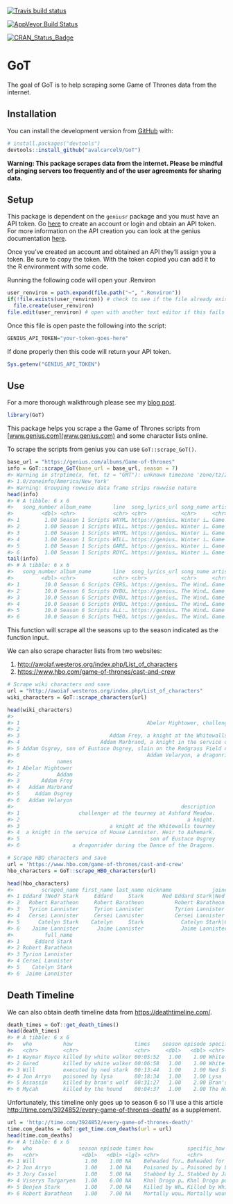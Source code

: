 
[![Travis build status](https://travis-ci.org/avalcarcel9/GoT.svg?branch=master)](https://travis-ci.org/avalcarcel9/GoT)

[![AppVeyor Build Status](https://ci.appveyor.com/api/projects/status/github/avalcarcel9/GoT?branch=master&svg=true)](https://ci.appveyor.com/project/avalcarcel9/GoT)

[![CRAN\_Status\_Badge](http://www.r-pkg.org/badges/version/GoT)](https://cran.r-project.org/package=GoT)

<!-- README.md is generated from README.Rmd. Please edit that file -->
GoT
===

The goal of GoT is to help scraping some Game of Thrones data from the internet.

Installation
------------

You can install the development version from [GitHub](https://github.com/avalcarcel9/GoT) with:

``` r
# install.packages("devtools")
devtools::install_github("avalcarcel9/GoT")
```

**Warning: This package scrapes data from the internet. Please be mindful of pinging servers too frequently and of the user agreements for sharing data.**

Setup
-----

This package is dependent on the `geniusr` package and you must have an API token. Go [here](https://genius.com/) to create an account or login and obtain an API token. For more information on the API creation you can look at the genius documentation [here](https://docs.genius.com/#!#%2Fgetting-started-h1).

Once you’ve created an account and obtained an API they’ll assign you a token. Be sure to copy the token. With the token copied you can add it to the R environment with some code.

Running the following code will open your .Renviron

``` r
user_renviron = path.expand(file.path("~", ".Renviron"))
if(!file.exists(user_renviron)) # check to see if the file already exists
  file.create(user_renviron)
file.edit(user_renviron) # open with another text editor if this fails
```

Once this file is open paste the following into the script:

``` r
GENIUS_API_TOKEN="your-token-goes-here"
```

If done properly then this code will return your API token.

``` r
Sys.getenv("GENIUS_API_TOKEN")
```

Use
---

For a more thorough walkthrough please see my [blog post](http://www.alessandravalcarcel.com/blog/2018-04-1-r-rmarkdown-got-scrape/).

``` r
library(GoT)
```

This package helps you scrape a the Game of Thrones scripts from [www.genius.com](www.genius.com) and some character lists online.

To scrape the scripts from genius you can use `GoT::scrape_GoT()`.

``` r
base_url = "https://genius.com/albums/Game-of-thrones"
info = GoT::scrape_GoT(base_url = base_url, season = 7)
#> Warning in strptime(x, fmt, tz = "GMT"): unknown timezone 'zone/tz/2018c.
#> 1.0/zoneinfo/America/New_York'
#> Warning: Grouping rowwise data frame strips rowwise nature
head(info)
#> # A tibble: 6 x 6
#>   song_number album_name       line  song_lyrics_url song_name artist_name
#>         <dbl> <chr>            <chr> <chr>           <chr>     <chr>      
#> 1        1.00 Season 1 Scripts WAYM… https://genius… Winter i… Game of Th…
#> 2        1.00 Season 1 Scripts WILL… https://genius… Winter i… Game of Th…
#> 3        1.00 Season 1 Scripts WAYM… https://genius… Winter i… Game of Th…
#> 4        1.00 Season 1 Scripts WILL… https://genius… Winter i… Game of Th…
#> 5        1.00 Season 1 Scripts GARE… https://genius… Winter i… Game of Th…
#> 6        1.00 Season 1 Scripts ROYC… https://genius… Winter i… Game of Th…
tail(info)
#> # A tibble: 6 x 6
#>   song_number album_name       line  song_lyrics_url song_name artist_name
#>         <dbl> <chr>            <chr> <chr>           <chr>     <chr>      
#> 1        10.0 Season 6 Scripts CERS… https://genius… The Wind… Game of Th…
#> 2        10.0 Season 6 Scripts QYBU… https://genius… The Wind… Game of Th…
#> 3        10.0 Season 6 Scripts QYBU… https://genius… The Wind… Game of Th…
#> 4        10.0 Season 6 Scripts QYBU… https://genius… The Wind… Game of Th…
#> 5        10.0 Season 6 Scripts ALL:… https://genius… The Wind… Game of Th…
#> 6        10.0 Season 6 Scripts THEO… https://genius… The Wind… Game of Th…
```

This function will scrape all the seasons up to the season indicated as the function input.

We can also scrape character lists from two websites:

1.  <http://awoiaf.westeros.org/index.php/List_of_characters>
2.  <https://www.hbo.com/game-of-thrones/cast-and-crew>

``` r
# Scrape wiki characters and save
url = "http://awoiaf.westeros.org/index.php/List_of_characters"
wiki_characters = GoT::scrape_characters(url)

head(wiki_characters)
#>                                                                                                      raw
#> 1                                         Abelar Hightower, challenger at the tourney at Ashford Meadow.
#> 2                                                                                       Addam, a knight.
#> 3                             Addam Frey, a knight at the Whitewalls tourney, cousin to Lady Butterwell.
#> 4                          Addam Marbrand, a knight in the service of House Lannister. Heir to Ashemark.
#> 5 Addam Osgrey, son of Eustace Osgrey, slain on the Redgrass Field during the First Blackfyre Rebellion.
#> 6                                         Addam Velaryon, a dragonrider during the Dance of the Dragons.
#>              names
#> 1 Abelar Hightower
#> 2            Addam
#> 3       Addam Frey
#> 4   Addam Marbrand
#> 5     Addam Osgrey
#> 6   Addam Velaryon
#>                                                      description
#> 1                   challenger at the tourney at Ashford Meadow.
#> 2                                                      a knight.
#> 3                             a knight at the Whitewalls tourney
#> 4  a knight in the service of House Lannister. Heir to Ashemark.
#> 5                                          son of Eustace Osgrey
#> 6                 a dragonrider during the Dance of the Dragons.

# Scrape HBO characters and save
url = 'https://www.hbo.com/game-of-thrones/cast-and-crew'
hbo_characters = GoT::scrape_HBO_characters(url)

head(hbo_characters)
#>         scraped_name first_name last_name nickname             joined_name
#> 1 Eddard ?Ned? Stark     Eddard     Stark      Ned Eddard Stark|Ned|Eddard
#> 2   Robert Baratheon     Robert Baratheon          Robert Baratheon|Robert
#> 3   Tyrion Lannister     Tyrion Lannister          Tyrion Lannister|Tyrion
#> 4   Cersei Lannister     Cersei Lannister          Cersei Lannister|Cersei
#> 5      Catelyn Stark    Catelyn     Stark            Catelyn Stark|Catelyn
#> 6    Jaime Lannister      Jaime Lannister            Jaime Lannister|Jaime
#>          full_name
#> 1     Eddard Stark
#> 2 Robert Baratheon
#> 3 Tyrion Lannister
#> 4 Cersei Lannister
#> 5    Catelyn Stark
#> 6  Jaime Lannister
```

Death Timeline
--------------

We can also obtain death timeline data from <https://deathtimeline.com/>.

``` r
death_times = GoT::get_death_times()
head(death_times)
#> # A tibble: 6 x 6
#>   who          how                    times    season episode specific_how
#>   <chr>        <chr>                  <chr>     <dbl>   <dbl> <chr>       
#> 1 Waymar Royce killed by white walker 00:05:52   1.00    1.00 White Walker
#> 2 Gared        killed by white walker 00:06:58   1.00    1.00 White Walker
#> 3 Will         executed by ned stark  00:13:44   1.00    1.00 Ned Stark   
#> 4 Jon Arryn    poisoned by lysa       00:18:34   1.00    1.00 Lysa        
#> 5 Assassin     killed by bran's wolf  00:31:27   1.00    2.00 Bran's Wolf 
#> 6 Mycah        killed by the hound    00:04:37   1.00    2.00 The Hound
```

Unfortunately, this timeline only goes up to season 6 so I'll use a this article <http://time.com/3924852/every-game-of-thrones-death/> as a supplement.

``` r
url = 'http://time.com/3924852/every-game-of-thrones-death/'
time.com_deaths = GoT::get_time.com_deaths(url = url)
head(time.com_deaths)
#> # A tibble: 6 x 6
#>   who               season episode times how           specific_how       
#>   <chr>              <dbl>   <dbl> <lgl> <chr>         <chr>              
#> 1 Will                1.00    1.00 NA    Beheaded for… Beheaded for deser…
#> 2 Jon Arryn           1.00    1.00 NA    Poisoned by … Poisoned by Lysa A…
#> 3 Jory Cassel         1.00    5.00 NA    Stabbed by J… Stabbed by Jaime L…
#> 4 Viserys Targaryen   1.00    6.00 NA    Khal Drogo p… Khal Drogo pours m…
#> 5 Benjen Stark        1.00    7.00 NA    Killed by Wh… Killed by White Wa…
#> 6 Robert Baratheon    1.00    7.00 NA    Mortally wou… Mortally wounded b…
```

